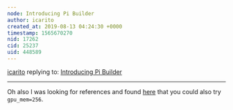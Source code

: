 ```yaml
---
node: Introducing Pi Builder
author: icarito
created_at: 2019-08-13 04:24:30 +0000
timestamp: 1565670270
nid: 17262
cid: 25237
uid: 448589
---
```




[icarito](../profile/icarito) replying to: [Introducing Pi Builder](../notes/icarito/10-21-2018/introducing-pi-builder)

----
Oh also I was looking for references and found [here](https://medium.com/home-wireless/headless-streaming-video-with-the-raspberry-pi-zero-w-and-raspberry-pi-camera-38bef1968e1) that you could also try `gpu_mem=256`.